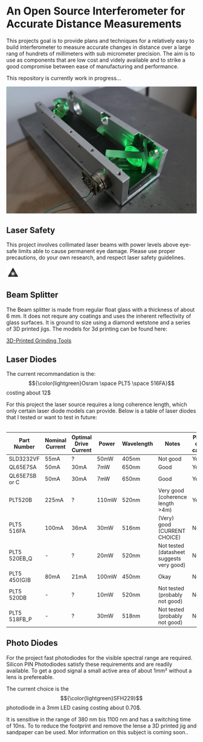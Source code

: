 # An Open Source Interferometer for Accurate Distance Measurements

This projects goal is to provide plans and techniques for a relatively easy to build interferometer to measure accurate changes in distance over a large rang of hundrets of millimeters with sub micrometer precision.
The aim is to use as components that are low cost and videly available and to strike a good compromise between ease of manufacturing and performance.

This repository is currently work in progress...

![Interferometer](images/interferometer.jpg)

## Laser Safety

This project involves collimated laser beams with power levels above eye-safe limits able to cause permanent eye damage.
Please use proper precautions, do your own research, and respect laser safety guidelines.

<img src="images/laser_hazard.jpg" alt="Laser Hazard" width="7%"/>

## Beam Splitter

The Beam splitter is made from regular float glass with a thickness of about 6 mm. It does not requre any coatings and uses the inherent reflectivity of glass surfaces.
It is ground to size using a diamond wetstone and a series of 3D printed jigs. The models for 3d printing can be found here:

[3D-Printed Grinding Tools](tools_3dprinted/beam_splitter_22mmx13mm)

## Laser Diodes

The current recommandation is the: $${\color{lightgreen}Osram \space PLT5 \space 516FA}$$ costing about 12$

For this project the laser source requires a long coherence length, which only certain laser diode models can provide.
Below is a table of laser diodes that I tested or want to test in future:
<br><br>

| Part Number           | Nominal Current | Optimal Drive Current | Power   | Wavelength  | Notes                                             | Plus on case |
|-----------------------|-----------------|-----------------------|---------|-------------|---------------------------------------------------|-----------|
| SLD3232VF             | 55mA            | ?                     | 50mW    | 405nm       | Not good                                          | Yes       |
| QL65E7SA              | 50mA            | 30mA                  | 7mW     | 650nm       | Good                                              | Yes       |
| QL65E7SB or C         | 50mA            | 30mA                  | 7mW     | 650nm       | Good                                              | Yes       |
| PLT520B               | 225mA           | ?                     | 110mW   | 520nm       | Very good (coherence length >4m)                  | Yes       |
| PLT5 516FA            | 100mA           | 36mA                  | 30mW    | 516nm       | (Very) good (CURRENT CHOICE)                      | No        |
| PLT5 520EB_Q          | -               | ?                     | 20mW    | 520nm       | Not tested (datasheet suggests very good)         | No        |
| PLT5 450(G)B          | 80mA            | 21mA                  | 100mW   | 450nm       | Okay                                              | No        |
| PLT5 520DB            | -               | ?                     | 10mW    | 520nm       | Not tested (probably not good)                    | No        |
| PLT5 518FB_P          | -               | ?                     | 30mW    | 518nm       | Not tested (probably not good)                    | No        |

## Photo Diodes

For the project fast photodiodes for the visible spectral range are required. Silicon PIN Photodiodes satisfy these requirements and are readily available.
To get a good signal a small active area of about 1mm² without a lens is prefereable. 

The current choice is the $${\color{lightgreen}SFH229}$$ photodiode in a 3mm LED casing costing about 0.70$.

It is sensitive in the range of 380 nm bis 1100 nm and has a switching time of 10ns. To to reduce the footprint and remove the lense a 3D printed jig and sandpaper can be used.
Mor information on this subject is coming soon..


